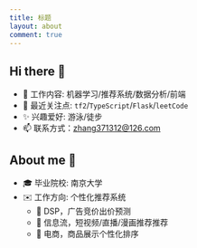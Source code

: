 ```yaml
---
title: 标题
layout: about
comment: true
---
```


## Hi there 👋

* 🔭 工作内容: 机器学习/推荐系统/数据分析/前端
* 👀 最近关注点: `tf2`/`TypeScript`/`Flask`/`leetCode`
* ✨ 兴趣爱好: 游泳/徒步
* 📫 联系方式：zhang371312@126.com

## About me 💬
* 🎓 毕业院校: 南京大学
* ✉️ 工作方向: 个性化推荐系统
    * 📰 DSP，广告竞价出价预测 
    * 🎥 信息流，短视频/直播/漫画推荐推荐
    * 👕 电商，商品展示个性化排序